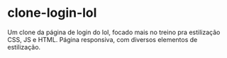 # clone-login-lol
Um clone da página de login do lol, focado mais no treino pra estilização CSS, JS e HTML.
Página responsiva, com diversos elementos de estilização.
